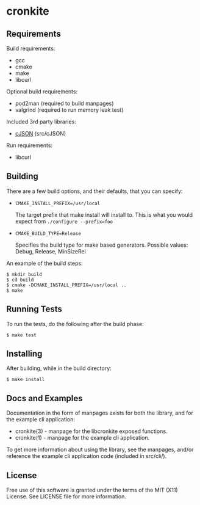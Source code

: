 cronkite
========

Requirements
------------

Build requirements:

*   gcc
*   cmake
*   make
*   libcurl

Optional build requirements:

*   pod2man (required to build manpages)
*   valgrind (required to run memory leak test)

Included 3rd party libraries:

*   [cJSON][1] (src/cJSON)

Run requirements:

*   libcurl

[1]: http://sourceforge.net/projects/cjson/


Building
--------

There are a few build options, and their defaults, that you can specify:

*   `CMAKE_INSTALL_PREFIX=/usr/local`

    The target prefix that make install will install to.
    This is what you would expect from `./configure --prefix=foo`

*   `CMAKE_BUILD_TYPE=Release`

    Specifies the build type for make based generators.
    Possible values: Debug, Release, MinSizeRel

An example of the build steps:

    $ mkdir build
    $ cd build
    $ cmake -DCMAKE_INSTALL_PREFIX=/usr/local ..
    $ make


Running Tests
-------------

To run the tests, do the following after the build phase:

    $ make test


Installing
----------

After building, while in the build directory:

    $ make install


Docs and Examples
-----------------

Documentation in the form of manpages exists for both the library, and for the
example cli application:

*   cronkite(3) - manpage for the libcronkite exposed functions.
*   cronkite(1) - manpage for the example cli application.

To get more information about using the library, see the manpages, and/or
reference the example cli application code (included in src/cli/).


License
-------

Free use of this software is granted under the terms of the MIT (X11) License.
See LICENSE file for more information.
